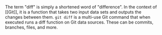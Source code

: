 The term "diff" is simply a shortened word of "difference". In the context of [[Git]], it is a function that takes two input data sets and outputs the changes between them. `git diff` is a multi-use Git command that when executed runs a diff function on Git data sources. These can be commits, branches, files, and more.
